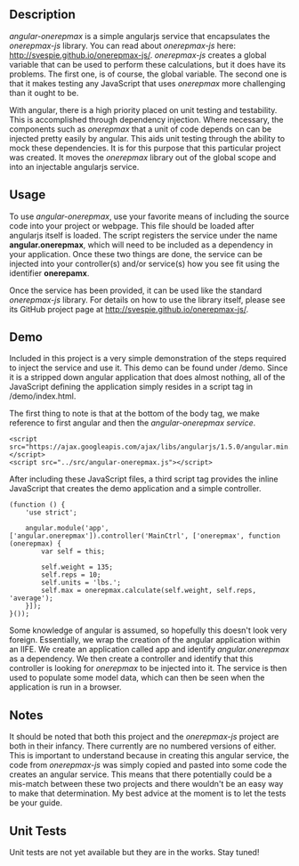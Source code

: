 Description
-----------
*angular-onerepmax* is a simple angularjs service that encapsulates the *onerepmax-js* library. You can read about *onerepmax-js* here: http://svespie.github.io/onerepmax-js/. *onerepmax-js* creates a global variable that can be used to perform these calculations, but it does have its problems. The first one, is of course, the global variable. The second one is that it makes testing any JavaScript that uses *onerepmax* more challenging than it ought to be.

With angular, there is a high priority placed on unit testing and testability. This is accomplished through dependency injection. Where necessary, the components such as *onerepmax* that a unit of code depends on can be injected pretty easily by angular. This aids unit testing through the ability to mock these dependencies. It is for this purpose that this particular project was created. It moves the *onerepmax* library out of the global scope and into an injectable angularjs service.

Usage
-----
To use *angular-onerepmax*, use your favorite means of including the source code into your project or webpage. This file should be loaded after angularjs itself is loaded. The script registers the service under the name **angular.onerepmax**, which will need to be included as a dependency in your application. Once these two things are done, the service can be injected into your controller(s) and/or service(s) how you see fit using the identifier **onerepamx**.

Once the service has been provided, it can be used like the standard *onerepmax-js* library. For details on how to use the library itself, please see its GitHub project page at http://svespie.github.io/onerepmax-js/.

Demo
----
Included in this project is a very simple demonstration of the steps required to inject the service and use it. This demo can be found under /demo. Since it is a stripped down angular application that does almost nothing, all of the JavaScript defining the application simply resides in a script tag in /demo/index.html.

The first thing to note is that at the bottom of the body tag, we make reference to first angular and then the *angular-onerepmax service*.

    <script src="https://ajax.googleapis.com/ajax/libs/angularjs/1.5.0/angular.min.js"></script>
    <script src="../src/angular-onerepmax.js"></script>
    
After including these JavaScript files, a third script tag provides the inline JavaScript that creates the demo application and a simple controller.

    (function () {
        'use strict';

        angular.module('app', ['angular.onerepmax']).controller('MainCtrl', ['onerepmax', function (onerepmax) {
            var self = this;

            self.weight = 135;
            self.reps = 10;
            self.units = 'lbs.';
            self.max = onerepmax.calculate(self.weight, self.reps, 'average');
        }]);
    }());
    
Some knowledge of angular is assumed, so hopefully this doesn't look very foreign. Essentially, we wrap the creation of the angular application within an IIFE. We create an application called app and identify *angular.onerepmax* as a dependency. We then create a controller and identify that this controller is looking for *onerepmax* to be injected into it. The service is then used to populate some model data, which can then be seen when the application is run in a browser.

Notes
-----
It should be noted that both this project and the *onerepmax-js* project are both in their infancy. There currently are no numbered versions of either. This is important to understand because in creating this angular service, the code from *onerepmax-js* was simply copied and pasted into some code the creates an angular service. This means that there potentially could be a mis-match between these two projects and there wouldn't be an easy way to make that determination. My best advice at the moment is to let the tests be your guide.

Unit Tests
----------
Unit tests are not yet available but they are in the works. Stay tuned!